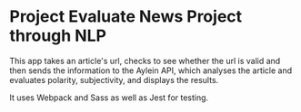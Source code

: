 # Project Evaluate News Project through NLP 

This app takes an article's url, checks to see whether the url is valid and then sends the information to the Aylein API, which analyses the article and evaluates polarity, subjectivity, and displays the results. 

It uses Webpack and Sass as well as Jest for testing.

